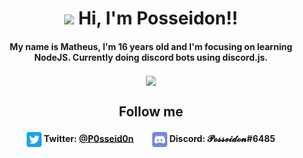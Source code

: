 

<h1 align="center"><img src="https://media.giphy.com/media/hvRJCLFzcasrR4ia7z/giphy.gif" width="32px"> Hi, I'm Posseidon!!</h1>

<h4 align="center" >My name is Matheus, I'm 16 years old and I'm focusing on learning NodeJS. Currently doing discord bots using discord.js.</h4>

<p align="center">  
  <a href="https://github.com/anuraghazra/github-readme-stats">
    <img align="center" src="https://github-readme-stats.vercel.app/api/top-langs/?username=anuraghazra&layout=compact&hide=GLSL,TypeScript" />
  </a>
</p>

<h2 align="center" >Follow me</h2>
<h4 align="center" > 
  <img align="center" width="24px" src="Twitter_Icon.svg"> Twitter: <b><a href="https://twitter.com/P0sseid0n">@P0sseid0n</a></b>
  <span>&nbsp;&nbsp;&nbsp;&nbsp;&nbsp;&nbsp;&nbsp;</span>
  <img align="center" width="24px" src="Discord_Icon.svg"> Discord: 𝓟𝓸𝓼𝓼𝓮𝓲𝓭𝓸𝓷<b>#6485</b>
</h4>
